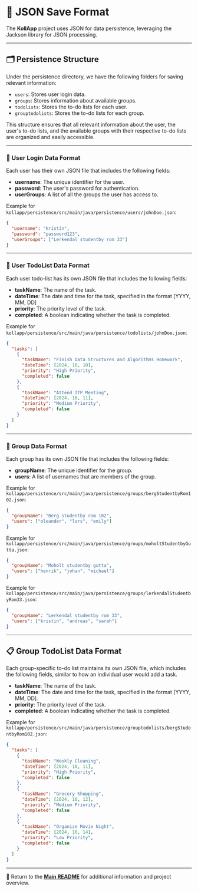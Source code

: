 
# 📂 JSON Save Format

The **KollApp** project uses JSON for data persistence, leveraging the Jackson library for JSON processing.

---

## 🗂️ Persistence Structure

Under the persistence directory, we have the following folders for saving relevant information:

- `users`: Stores user login data.
- `groups`: Stores information about available groups.
- `todolists`: Stores the to-do lists for each user.
- `grouptodolists`: Stores the to-do lists for each group.

This structure ensures that all relevant information about the user, the user's to-do lists, and the available groups with their respective to-do lists are organized and easily accessible.

---

### 👤 User Login Data Format

Each user has their own JSON file that includes the following fields:

- **username**: The unique identifier for the user.
- **password**: The user's password for authentication.
- **userGroups**: A list of all the groups the user has access to.

Example for `kollapp/persistence/src/main/java/persistence/users/johnDoe.json`:

```json
{
  "username": "kristin",
  "password": "password123",
  "userGroups": ["Lerkendal studentby rom 33"]
}
```

---

### 📝 User TodoList Data Format

Each user todo-list has its own JSON file that includes the following fields:

- **taskName**: The name of the task.
- **dateTime**: The date and time for the task, specified in the format [YYYY, MM, DD]
- **priority**: The priority level of the task.
- **completed**: A boolean indicating whether the task is completed.

Example for `kollapp/persistence/src/main/java/persistence/todolists/johnDoe.json`:

```json
{
  "tasks": [
    {
      "taskName": "Finish Data Structures and Algorithms Homework",
      "dateTime": [2024, 10, 10],
      "priority": "High Priority",
      "completed": false
    },
    {
      "taskName": "Attend ITP Meeting",
      "dateTime": [2024, 10, 11],
      "priority": "Medium Priority",
      "completed": false
    }
  ]
}
```

---

### 👥 Group Data Format

Each group has its own JSON file that includes the following fields:

- **groupName**: The unique identifier for the group.
- **users**: A list of usernames that are members of the group.

Example for `kollapp/persistence/src/main/java/persistence/groups/bergStudentbyRom102.json`:

```json
{
  "groupName": "Berg studentby rom 102",
  "users": ["oleander", "lars", "emily"]
}
```

Example for `kollapp/persistence/src/main/java/persistence/groups/moholtStudentbyGutta.json`:

```json
{
  "groupName": "Moholt studentby gutta",
  "users": ["henrik", "johan", "michael"]
}
```

Example for `kollapp/persistence/src/main/java/persistence/groups/lerkendalStudentbyRom33.json`:

```json
{
  "groupName": "Lerkendal studentby rom 33",
  "users": ["kristin", "andreas", "sarah"]
}
```

---

## 📋 Group TodoList Data Format

Each group-specific to-do list maintains its own JSON file, which includes the following fields, similar to how an individual user would add a task.

- **taskName**: The name of the task.
- **dateTime**: The date and time for the task, specified in the format [YYYY, MM, DD].
- **priority**: The priority level of the task.
- **completed**: A boolean indicating whether the task is completed.

Example for `kollapp/persistence/src/main/java/persistence/grouptodolists/bergStudentbyRom102.json`:

```json
{
  "tasks": [
    {
      "taskName": "Weekly Cleaning",
      "dateTime": [2024, 10, 11],
      "priority": "High Priority",
      "completed": false
    },
    {
      "taskName": "Grocery Shopping",
      "dateTime": [2024, 10, 12],
      "priority": "Medium Priority",
      "completed": false
    },
    {
      "taskName": "Organize Movie Night",
      "dateTime": [2024, 10, 14],
      "priority": "Low Priority",
      "completed": false
    }
  ]
}
```

---

📖 Return to the **[Main README](../../readme.md)** for additional information and project overview.
